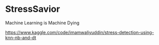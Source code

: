 # StressSavior
Machine Learning is Machine Dying

https://www.kaggle.com/code/imamwaliyuddin/stress-detection-using-knn-nb-and-dt
